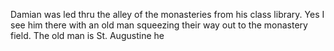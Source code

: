 Damian was led thru the alley of the monasteries from his class library. Yes I see him there with an old man squeezing their way out 
to the monastery field. The old man is St. Augustine he
